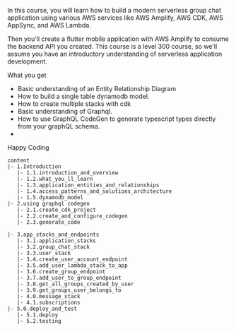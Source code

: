 In this course, you will learn how to build a modern serverless group chat application using various AWS services like AWS Amplify, AWS CDK, AWS AppSync, and AWS Lambda.

Then you'll create a flutter mobile application with AWS Amplify to consume the backend API you created.
This course is a level 300 course, so we'll assume you have an introductory understanding of serverless application development.

What you get
- Basic understanding of an Entity Relationship Diagram
- How to build a single table dynamodb model.
- How to create multiple stacks with cdk
- Basic understanding of Graphql.
- How to use GraphQL CodeGen to generate typescript types directly from your graphQL schema.
- 
Happy Coding 


```
content
|- 1.Introduction
   |- 1.1.introduction_and_overview
   |- 1.2.what_you_ll_learn
   |- 1.3.application_entities_and_relationships
   |- 1.4.access_patterns_and_solutions_architecture
   |- 1.5.dynamodb_model
|- 2.using graphql codegen
   |- 2.1.create_cdk_project
   |- 2.2.create_and_configure_codegen
   |- 2.3.generate_code

|- 3.app_stacks_and_endpoints
   |- 3.1.application_stacks
   |- 3.2.group_chat_stack
   |- 3.3.user_stack
   |- 3.4.create_user_account_endpoint
   |- 3.5.add_user_lambda_stack_to_app
   |- 3.6.create_group_endpoint
   |- 3.7.add_user_to_group_endpoint
   |- 3.8.get_all_groups_created_by_user
   |- 3.9.get_groups_user_belongs_to
   |- 4.0.message_stack
   |- 4.1.subscriptions
|- 5.0.deploy_and_test
   |- 5.1.deploy
   |- 5.2.testing
```